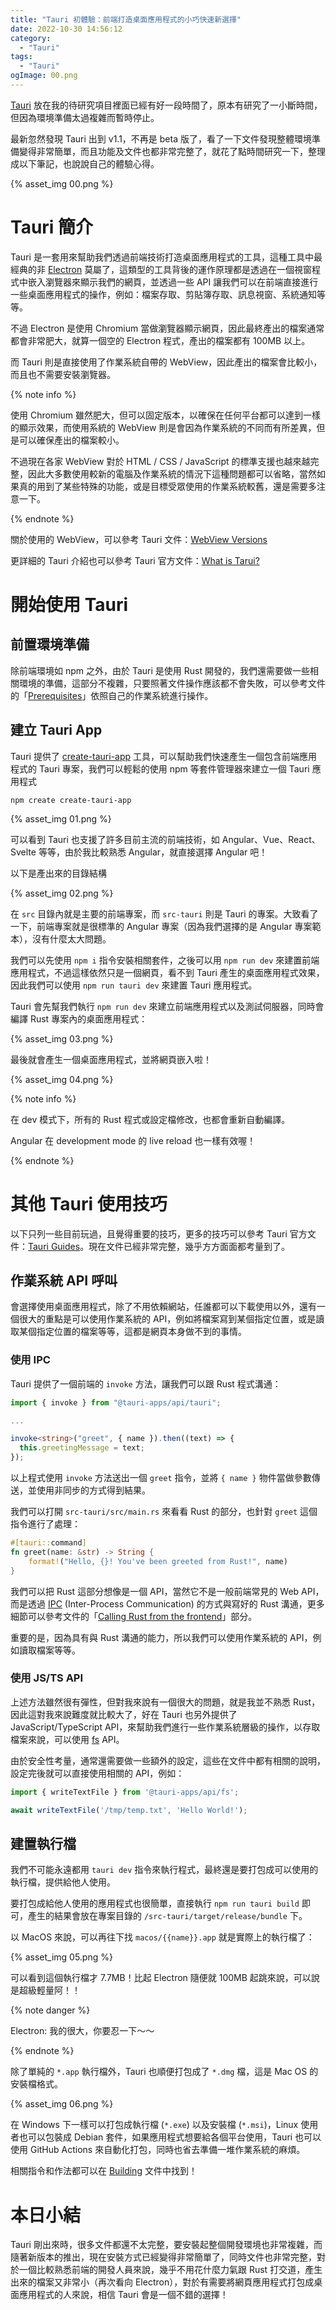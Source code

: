 ```yaml
---
title: "Tauri 初體驗：前端打造桌面應用程式的小巧快速新選擇"
date: 2022-10-30 14:56:12
category:
  - "Tauri"
tags:
  - "Tauri"
ogImage: 00.png
---
```


[Tauri](https://tauri.app/) 放在我的待研究項目裡面已經有好一段時間了，原本有研究了一小斷時間，但因為環境準備太過複雜而暫時停止。

最新忽然發現 Tauri 出到 v1.1，不再是 beta 版了，看了一下文件發現整體環境準備變得非常簡單，而且功能及文件也都非常完整了，就花了點時間研究一下，整理成以下筆記，也說說自己的體驗心得。

<!-- more -->

{% asset_img 00.png %}

# Tauri 簡介

Tauri 是一套用來幫助我們透過前端技術打造桌面應用程式的工具，這種工具中最經典的非 [Electron](https://www.electronjs.org/) 莫屬了，這類型的工具背後的運作原理都是透過在一個視窗程式中嵌入瀏覽器來顯示我們的網頁，並透過一些 API 讓我們可以在前端直接進行一些桌面應用程式的操作，例如：檔案存取、剪貼簿存取、訊息視窗、系統通知等等。

不過 Electron 是使用 Chromium 當做瀏覽器顯示網頁，因此最終產出的檔案通常都會非常肥大，就算一個空的 Electron 程式，產出的檔案都有 100MB 以上。

而 Tauri 則是直接使用了作業系統自帶的 WebView，因此產出的檔案會比較小，而且也不需要安裝瀏覽器。

{% note info %}

使用 Chromium 雖然肥大，但可以固定版本，以確保在任何平台都可以達到一樣的顯示效果，而使用系統的 WebView 則是會因為作業系統的不同而有所差異，但是可以確保產出的檔案較小。

不過現在各家 WebView 對於 HTML / CSS / JavaScript 的標準支援也越來越完整，因此大多數使用較新的電腦及作業系統的情況下這種問題都可以省略，當然如果真的用到了某些特殊的功能，或是目標受眾使用的作業系統較舊，還是需要多注意一下。

{% endnote %}

關於使用的 WebView，可以參考 Tauri 文件：[WebView Versions](https://tauri.app/v1/references/webview-versions/)

更詳細的 Tauri 介紹也可以參考 Tauri 官方文件：[What is Tarui?](https://tauri.app/about/intro)

# 開始使用 Tauri

## 前置環境準備

除前端環境如 npm 之外，由於 Tauri 是使用 Rust 開發的，我們還需要做一些相關環境的準備，這部分不複雜，只要照著文件操作應該都不會失敗，可以參考文件的「[Prerequisites](https://tauri.app/v1/guides/getting-started/prerequisites)」依照自己的作業系統進行操作。

## 建立 Tauri App

Tauri 提供了 [create-tauri-app](https://github.com/tauri-apps/create-tauri-app) 工具，可以幫助我們快速產生一個包含前端應用程式的 Tauri 專案，我們可以輕鬆的使用 npm 等套件管理器來建立一個 Tauri 應用程式

```
npm create create-tauri-app
```

{% asset_img 01.png %}

可以看到 Tauri 也支援了許多目前主流的前端技術，如 Angular、Vue、React、Svelte 等等，由於我比較熟悉 Angular，就直接選擇 Angular 吧！

以下是產出來的目錄結構
  
{% asset_img 02.png %}

在 `src` 目錄內就是主要的前端專案，而 `src-tauri` 則是 Tauri 的專案。大致看了一下，前端專案就是很標準的 Angular 專案（因為我們選擇的是 Angular 專案範本），沒有什麼太大問題。

我們可以先使用 `npm i` 指令安裝相關套件，之後可以用 `npm run dev` 來建置前端應用程式，不過這樣依然只是一個網頁，看不到 Tauri 產生的桌面應用程式效果，因此我們可以使用 `npm run tauri dev` 來建置 Tauri 應用程式。

Tauri 會先幫我們執行 `npm run dev` 來建立前端應用程式以及測試伺服器，同時會編譯 Rust 專案內的桌面應用程式：

{% asset_img 03.png %}

最後就會產生一個桌面應用程式，並將網頁嵌入啦！

{% asset_img 04.png %}

{% note info %}

在 dev 模式下，所有的 Rust 程式或設定檔修改，也都會重新自動編譯。

Angular 在 development mode 的 live reload 也一樣有效喔！

{% endnote %}

# 其他 Tauri 使用技巧

以下只列一些目前玩過，且覺得重要的技巧，更多的技巧可以參考 Tauri 官方文件：[Tauri Guides](https://tauri.app/guides)。現在文件已經非常完整，幾乎方方面面都考量到了。

## 作業系統 API 呼叫

會選擇使用桌面應用程式，除了不用依賴網站，任誰都可以下載使用以外，還有一個很大的重點是可以使用作業系統的 API，例如將檔案寫到某個指定位置，或是讀取某個指定位置的檔案等等，這都是網頁本身做不到的事情。

### 使用 IPC

Tauri 提供了一個前端的 `invoke` 方法，讓我們可以跟 Rust 程式溝通：

```typescript
import { invoke } from "@tauri-apps/api/tauri";

...

invoke<string>("greet", { name }).then((text) => {
  this.greetingMessage = text;
});
```

以上程式使用 `invoke` 方法送出一個 `greet` 指令，並將 `{ name }` 物件當做參數傳送，並使用非同步的方式得到結果。

我們可以打開 `src-tauri/src/main.rs` 來看看 Rust 的部分，也針對 `greet` 這個指令進行了處理：

```rust
#[tauri::command]
fn greet(name: &str) -> String {
    format!("Hello, {}! You've been greeted from Rust!", name)
}
```

我們可以把 Rust 這部分想像是一個 API，當然它不是一般前端常見的 Web API，而是透過 [IPC](https://tauri.app/v1/references/architecture/inter-process-communication/) (Inter-Process Communication) 的方式與寫好的 Rust 溝通，更多細節可以參考文件的「[Calling Rust from the frontend](https://tauri.app/v1/guides/features/command/)」部分。

重要的是，因為具有與 Rust 溝通的能力，所以我們可以使用作業系統的 API，例如讀取檔案等等。

### 使用 JS/TS API

上述方法雖然很有彈性，但對我來說有一個很大的問題，就是我並不熟悉 Rust，因此這對我來說難度就比較大了，好在 Tauri 也另外提供了 JavaScript/TypeScript API，來幫助我們進行一些作業系統層級的操作，以存取檔案來說，可以使用 [fs](https://tauri.app/v1/api/js/fs) API。

由於安全性考量，通常還需要做一些額外的設定，這些在文件中都有相關的說明，設定完後就可以直接使用相關的 API，例如：

```typescript
import { writeTextFile } from '@tauri-apps/api/fs';

await writeTextFile('/tmp/temp.txt', 'Hello World!');
```

## 建置執行檔

我們不可能永遠都用 `tauri dev` 指令來執行程式，最終還是要打包成可以使用的執行檔，提供給他人使用。

要打包成給他人使用的應用程式也很簡單，直接執行 `npm run tauri build` 即可，產生的結果會放在專案目錄的 `/src-tauri/target/release/bundle` 下。

以 MacOS 來說，可以再往下找 `macos/{{name}}.app` 就是實際上的執行檔了：

{% asset_img 05.png %}

可以看到這個執行檔才 7.7MB！比起 Electron 隨便就 100MB 起跳來說，可以說是超級輕量阿！！

{% note danger %}

Electron: 我的很大，你要忍一下～～

{% endnote %}

除了單純的 `*.app` 執行檔外，Tauri 也順便打包成了 `*.dmg` 檔，這是 Mac OS 的安裝檔格式。

{% asset_img 06.png %}

在 Windows 下一樣可以打包成執行檔 (`*.exe`) 以及安裝檔 (`*.msi`)，Linux 使用者也可以包裝成 Debian 套件，如果應用程式想要給各個平台使用，Tauri 也可以使用 GitHub Actions 來自動化打包，同時也省去準備一堆作業系統的麻煩。

相關指令和作法都可以在 [Building](https://tauri.app/v1/guides/building/) 文件中找到！

# 本日小結

Tauri 剛出來時，很多文件都還不太完整，要安裝起整個開發環境也非常複雜，而隨著新版本的推出，現在安裝方式已經變得非常簡單了，同時文件也非常完整，對於一個比較熟悉前端的開發人員來說，幾乎不用花什麼力氣跟 Rust 打交道，產生出來的檔案又非常小（再次看向 Electron），對於有需要將網頁應用程式打包成桌面應用程式的人來說，相信 Tauri 會是一個不錯的選擇！
